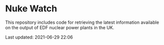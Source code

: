 # Nuke Watch

This repository includes code for retrieving the latest information available on the output of EDF nuclear power plants in the UK.

Last updated: 2021-06-29 22:06